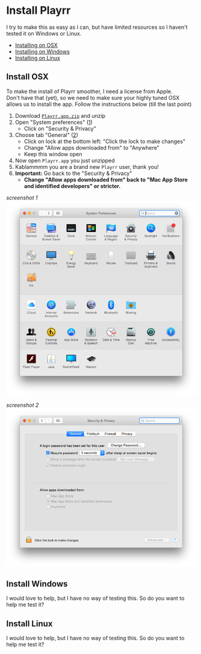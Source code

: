 # Install Playrr

I try to make this as easy as I can, but have limited resources so I haven't tested it on Windows or Linux.


* [Installing on OSX](#install-osx)
* [Installing on Windows](#install-windows)
* [Installing on Linux](#install-linux)


<a name="install-osx"></a>
## Install OSX

To make the install of Playrr smoother, I need a license from Apple.  
Don't have that (yet), so we need to make sure your highly tuned OSX allows us to install the app. Follow the instructions below (till the last point) 

1. Download [`Playrr.app.zip`](https://github.com/MatthijsKamstra/playrr/raw/master/download/Playrr.app.zip) and unzip
2. Open "System preferences" ([1](#install1))
	- Click on "Security & Privacy" 
3. Choose tab "General" ([2](#install2))
	- Click on lock at the bottom left: "Click the lock to make changes"
	- Change "Allow apps downloaded from" to "Anywhere"
	- Keep this window open
4. Now open `Playrr.app` you just unzipped
5. Kablammmm you are a brand new `Playrr` user, thank you!
6. **Important:** Go back to the "Security & Privacy" 
	- **Change "Allow apps downloaded from" back to "Mac App Store and identified developers" or stricter.**



<a name="install1"></a>
*screenshot 1*  
![](../images/osx_install1.png)

<a name="install2"></a>
*screenshot 2*  
![](../images/osx_install2.png)


<a name="install-windows"></a>
## Install Windows

I would love to help, but I have no way of testing this.
So do you want to help me test it?


<a name="install-linux"></a>
## Install Linux

I would love to help, but I have no way of testing this.
So do you want to help me test it?

